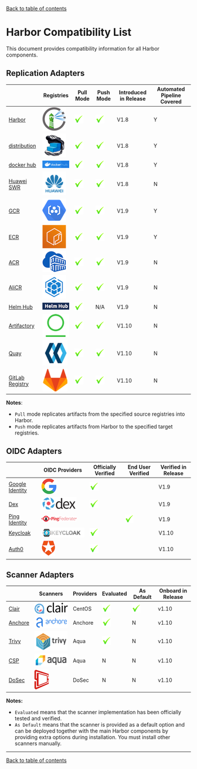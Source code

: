[Back to table of contents](../../_index.md)

# Harbor Compatibility List

This document provides compatibility information for all Harbor components.

## Replication Adapters

|     | Registries       | Pull Mode | Push Mode | Introduced in Release | Automated Pipeline Covered |
|-----|------------------|-----------|-----------|-----------------------|---------------------------|
| [Harbor](https://goharbor.io/)|  ![Harbor](../../img/replication_adapters/harbor_logo.png)|![Y](../../img/replication_adapters/right.png)|![Y](../../img/replication_adapters/right.png)| V1.8 | Y |
| [distribution](https://github.com/docker/distribution) | ![distribution](../../img/replication_adapters/distribution.png)|![Y](../../img/replication_adapters/right.png)|![Y](../../img/replication_adapters/right.png)| V1.8 | Y |
| [docker hub](https://hub.docker.com/) | ![docker hub](../../img/replication_adapters/docker_hub.png)|![Y](../../img/replication_adapters/right.png)|![Y](../../img/replication_adapters/right.png)| V1.8 | Y |
| [Huawei SWR](https://www.huaweicloud.com/en-us/product/swr.html) | ![Huawei SWR](../../img/replication_adapters/hw.png)|![Y](../../img/replication_adapters/right.png)|![Y](../../img/replication_adapters/right.png)| V1.8 | N |
| [GCR](https://cloud.google.com/container-registry/) | ![GCR](../../img/replication_adapters/gcr.png)|![Y](../../img/replication_adapters/right.png)|![Y](../../img/replication_adapters/right.png)| V1.9 | Y |
| [ECR](https://aws.amazon.com/ecr/) | ![ECR](../../img/replication_adapters/ecr.png)|![Y](../../img/replication_adapters/right.png)|![Y](../../img/replication_adapters/right.png)| V1.9 | Y |
| [ACR](https://azure.microsoft.com/en-us/services/container-registry/) | ![ACR](../../img/replication_adapters/acr.png)|![Y](../../img/replication_adapters/right.png)|![Y](../../img/replication_adapters/right.png)| V1.9 | N |
| [AliCR](https://www.alibabacloud.com/product/container-registry) | ![AliCR](../../img/replication_adapters/ali-cr.png)|![Y](../../img/replication_adapters/right.png)|![Y](../../img/replication_adapters/right.png)| V1.9 | N |
| [Helm Hub](https://hub.helm.sh/) | ![Helm Hub](../../img/replication_adapters/helm-hub.png)|![Y](../../img/replication_adapters/right.png)| N/A | V1.9 | N |
| [Artifactory](https://jfrog.com/artifactory/) | ![Artifactory](../../img/replication_adapters/artifactory.png)|![Y](../../img/replication_adapters/right.png)| ![Y](../../img/replication_adapters/right.png) | V1.10 | N |
| [Quay](https://github.com/quay/quay) | ![Quay](../../img/replication_adapters/quay.png)|![Y](../../img/replication_adapters/right.png)| ![Y](../../img/replication_adapters/right.png) | V1.10 | N |
| [GitLab Registry](https://docs.gitlab.com/ee/user/packages/container_registry/) | ![GitLab Registry](../../img/replication_adapters/gitlab.png)|![Y](../../img/replication_adapters/right.png)| ![Y](../../img/replication_adapters/right.png) | V1.10 | N |

**Notes**: 

* `Pull` mode replicates artifacts from the specified source registries into Harbor. 
* `Push` mode replicates artifacts from Harbor to the specified target registries.

## OIDC Adapters

|   |  OIDC Providers | Officially Verified | End User Verified   | Verified in Release |
|---|-----------------|---------------------|---------------------|-----------------------|
| [Google Identity](https://developers.google.com/identity/protocols/OpenIDConnect) | ![google identity](../../img/OIDC/google_identity.png)| ![Y](../../img/replication_adapters/right.png) |  |V1.9|
| [Dex](https://github.com/dexidp/dex) | ![dex](../../img/OIDC/dex.png) | ![Y](../../img/replication_adapters/right.png)| | V1.9 |
| [Ping Identity](https://www.pingidentity.com) | ![ping identity](../../img/OIDC/ping.png) | | ![Y](../../img/replication_adapters/right.png)| V1.9 |
| [Keycloak](https://www.keycloak.org/) | ![Keycloak](../../img/OIDC/keycloak.png) | ![Y](../../img/replication_adapters/right.png) | | V1.10 |
| [Auth0](https://auth0.com/) | ![Auth0](../../img/OIDC/auth0.png) | ![Y](../../img/replication_adapters/right.png) | | V1.10 |

## Scanner Adapters

|   | Scanners | Providers | Evaluated | As Default | Onboard in Release |
|---|----------|-----------|-----------|------------|--------------------|
| [Clair](https://github.com/goharbor/harbor-scanner-clair)    |![Clair](../../img/scanners/clair.png)| CentOS    |![Y](../../img/replication_adapters/right.png)|![Y](../../img/replication_adapters/right.png)| v1.10 |
| [Anchore](https://github.com/anchore/harbor-scanner-adapter) |![Anchore](../../img/scanners/anchore.png)   | Anchore    |![Y](../../img/replication_adapters/right.png)| N | v1.10 |
| [Trivy](https://github.com/aquasecurity/harbor-scanner-trivy)|![Trivy](../../img/scanners/trivy.png)| Aqua    |![Y](../../img/replication_adapters/right.png)| N | v1.10 |
| [CSP](https://github.com/aquasecurity/harbor-scanner-aqua)   |![Aqua](../../img/scanners/aqua.png)| Aqua    | N | N | v1.10 |
| [DoSec](https://github.com/dosec-cn/harbor-scanner/blob/master/README_en.md)|![DoSec](../../img/scanners/dosec.png)    | DoSec    | N | N | v1.10 |

**Notes:**

* `Evaluated` means that the scanner implementation has been officially tested and verified.
* `As Default` means that the scanner is provided as a default option and can be deployed together with the main Harbor components by providing extra options during installation. You must install other scanners manually.

----------

[Back to table of contents](../../_index.md)